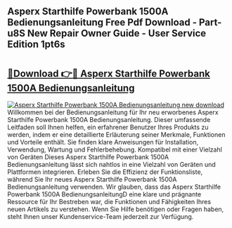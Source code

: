 ## Asperx Starthilfe Powerbank 1500A Bedienungsanleitung Free Pdf Download - Part-u8S New Repair Owner Guide - User Service Edition 1pt6s

# <h2><a href="http://df08kww.blite.top/?on=Asperx+Starthilfe+Powerbank+1500A+Bedienungsanleitung">🔗Download 👉🔴 Asperx Starthilfe Powerbank 1500A Bedienungsanleitung</a></h2>

[![Asperx Starthilfe Powerbank 1500A Bedienungsanleitung new download](https://i.imgur.com/lujVjoI.png)](http://df08kww.blite.top/?on=Asperx+Starthilfe+Powerbank+1500A+Bedienungsanleitung)
Willkommen bei der Bedienungsanleitung für Ihr neu erworbenes Asperx Starthilfe Powerbank 1500A Bedienungsanleitung. Dieser umfassende Leitfaden soll Ihnen helfen, ein erfahrener Benutzer Ihres Produkts zu werden, indem er eine detaillierte Erläuterung seiner Merkmale, Funktionen und Vorteile enthält. Sie finden klare Anweisungen für Installation, Verwendung, Wartung und Fehlerbehebung. Kompatibel mit einer Vielzahl von Geräten Dieses Asperx Starthilfe Powerbank 1500A Bedienungsanleitung lässt sich nahtlos in eine Vielzahl von Geräten und Plattformen integrieren. Erleben Sie die Effizienz der Funktionsliste, während Sie Ihr neues Asperx Starthilfe Powerbank 1500A Bedienungsanleitung verwenden. Wir glauben, dass das Asperx Starthilfe Powerbank 1500A BedienungsanleitungD eine klare und prägnante Ressource für Ihr Bestreben war, die Funktionen und Fähigkeiten Ihres neuen Artikels zu verstehen. Wenn Sie Hilfe benötigen oder Fragen haben, steht Ihnen unser Kundenservice-Team jederzeit zur Verfügung.
